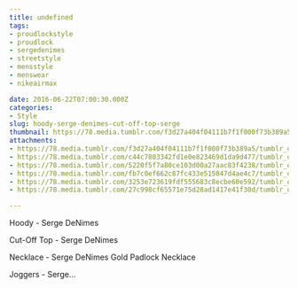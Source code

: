 ```yaml
---
title: undefined
tags:
- proudlockstyle
- proudlock
- sergedenimes
- streetstyle
- mensstyle
- menswear
- nikeairmax

date: 2016-06-22T07:00:30.000Z
categories:
- Style
slug: hoody-serge-denimes-cut-off-top-serge
thumbnail: https://78.media.tumblr.com/f3d27a404f04111b7f1f000f73b389a5/tumblr_o8tvisdM0P1rhrm24o1_540.jpg
attachments:
- https://78.media.tumblr.com/f3d27a404f04111b7f1f000f73b389a5/tumblr_o8tvisdM0P1rhrm24o1_1280.jpg
- https://78.media.tumblr.com/c44c7803342fd1e0e823469d1da9d477/tumblr_o8tvisdM0P1rhrm24o3_1280.jpg
- https://78.media.tumblr.com/5220f5f7a80ce103d00a27aac83f4238/tumblr_o8tvisdM0P1rhrm24o6_1280.jpg
- https://78.media.tumblr.com/fb7c0ef662c87fc433e515847d4ae4c7/tumblr_o8tvisdM0P1rhrm24o4_1280.jpg
- https://78.media.tumblr.com/3253e723619fdf555683c8ecbe60e592/tumblr_o8tvisdM0P1rhrm24o7_1280.jpg
- https://78.media.tumblr.com/27c998cf65571e75d28ad1417e41f30d/tumblr_o8tvisdM0P1rhrm24o5_1280.jpg

---
```


Hoody -  Serge DeNimes 

  Cut-Off Top -  Serge DeNimes 

  Necklace -  Serge DeNimes Gold Padlock Necklace 

  Joggers -  Serge...
